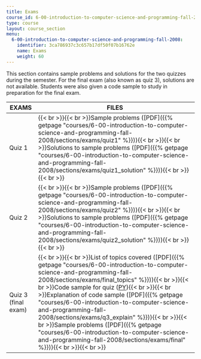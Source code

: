 ```yaml
---
title: Exams
course_id: 6-00-introduction-to-computer-science-and-programming-fall-2008
type: course
layout: course_section
menu:
  6-00-introduction-to-computer-science-and-programming-fall-2008:
    identifier: 3ca786937c3c657b17df50f07b16762e
    name: Exams
    weight: 60
---
```

This section contains sample problems and solutions for the two quizzes during the semester. For the final exam (also known as quiz 3), solutions are not available. Students were also given a code sample to study in preparation for the final exam.

| EXAMS | FILES |
| --- | --- |
| Quiz 1 | {{< br >}}{{< br >}}Sample problems ([PDF]({{% getpage "courses/6-00-introduction-to-computer-science-and-programming-fall-2008/sections/exams/quiz1" %}})){{< br >}}{{< br >}}Solutions to sample problems ([PDF]({{% getpage "courses/6-00-introduction-to-computer-science-and-programming-fall-2008/sections/exams/quiz1_solution" %}})){{< br >}}{{< br >}} |
| Quiz 2 | {{< br >}}{{< br >}}Sample problems ([PDF]({{% getpage "courses/6-00-introduction-to-computer-science-and-programming-fall-2008/sections/exams/quiz2" %}})){{< br >}}{{< br >}}Solutions to sample problems ([PDF]({{% getpage "courses/6-00-introduction-to-computer-science-and-programming-fall-2008/sections/exams/quiz2_solution" %}})){{< br >}}{{< br >}} |
| Quiz 3 (final exam) | {{< br >}}{{< br >}}List of topics covered ([PDF]({{% getpage "courses/6-00-introduction-to-computer-science-and-programming-fall-2008/sections/exams/final_topics" %}})){{< br >}}{{< br >}}Code sample for quiz ([PY](/courses/electrical-engineering-and-computer-science/6-00-introduction-to-computer-science-and-programming-fall-2008/exams/q3.py)){{< br >}}{{< br >}}Explanation of code sample ([PDF]({{% getpage "courses/6-00-introduction-to-computer-science-and-programming-fall-2008/sections/exams/q3_explain" %}})){{< br >}}{{< br >}}Sample problems ([PDF]({{% getpage "courses/6-00-introduction-to-computer-science-and-programming-fall-2008/sections/exams/final" %}})){{< br >}}{{< br >}}
